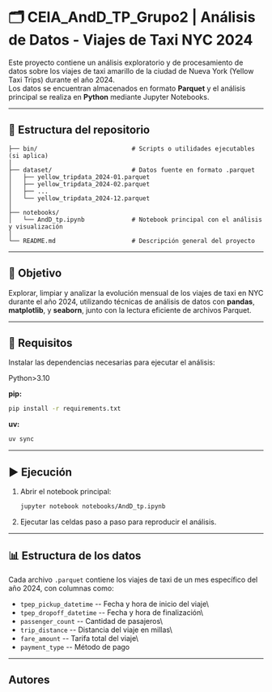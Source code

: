 # 🗂️ CEIA_AndD_TP_Grupo2 | Análisis de Datos - Viajes de Taxi NYC 2024

Este proyecto contiene un análisis exploratorio y de procesamiento de
datos sobre los viajes de taxi amarillo de la ciudad de Nueva York
(Yellow Taxi Trips) durante el año 2024.\
Los datos se encuentran almacenados en formato **Parquet** y el análisis
principal se realiza en **Python** mediante Jupyter Notebooks.

------------------------------------------------------------------------

## 📁 Estructura del repositorio

    ├── bin/                          # Scripts o utilidades ejecutables (si aplica)
    │
    ├── dataset/                      # Datos fuente en formato .parquet
    │   ├── yellow_tripdata_2024-01.parquet
    │   ├── yellow_tripdata_2024-02.parquet
    │   ├── ...
    │   └── yellow_tripdata_2024-12.parquet
    │
    ├── notebooks/
    │   └── AndD_tp.ipynb             # Notebook principal con el análisis y visualización
    │
    └── README.md                     # Descripción general del proyecto

------------------------------------------------------------------------

## 🚀 Objetivo

Explorar, limpiar y analizar la evolución mensual de los viajes de taxi
en NYC durante el año 2024, utilizando técnicas de análisis de datos con
**pandas**, **matplotlib**, y **seaborn**, junto con la lectura
eficiente de archivos Parquet.

------------------------------------------------------------------------

## 🧩 Requisitos

Instalar las dependencias necesarias para ejecutar el análisis:

Python>3.10

**pip:**
``` bash
pip install -r requirements.txt
```
**uv:**
``` bash
uv sync
```

------------------------------------------------------------------------

## ▶️ Ejecución

1.  Abrir el notebook principal:

    ``` bash
    jupyter notebook notebooks/AndD_tp.ipynb
    ```

2.  Ejecutar las celdas paso a paso para reproducir el análisis.

------------------------------------------------------------------------

## 📊 Estructura de los datos

Cada archivo `.parquet` contiene los viajes de taxi de un mes específico
del año 2024, con columnas como:

-   `tpep_pickup_datetime` -- Fecha y hora de inicio del viaje\
-   `tpep_dropoff_datetime` -- Fecha y hora de finalización\
-   `passenger_count` -- Cantidad de pasajeros\
-   `trip_distance` -- Distancia del viaje en millas\
-   `fare_amount` -- Tarifa total del viaje\
-   `payment_type` -- Método de pago

------------------------------------------------------------------------

## Autores


